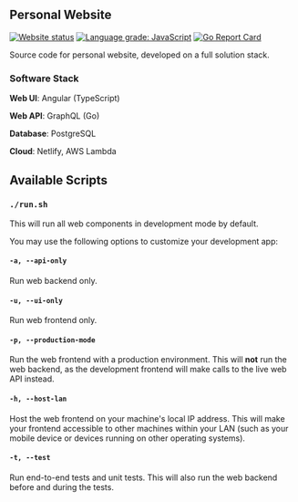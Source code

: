 ## Personal Website

[![Website status](https://img.shields.io/website?down_color=red&down_message=offline&label=website&up_message=online&url=https%3A%2F%2Fjunha.netlify.com)](https://junha.dev)
[![Language grade: JavaScript](https://img.shields.io/lgtm/grade/javascript/github/park-junha/PersonalWebsite.svg?logo=lgtm&logoWidth=18)](https://lgtm.com/projects/g/park-junha/PersonalWebsite/context:javascript)
[![Go Report Card](https://goreportcard.com/badge/github.com/park-junha/PersonalWebsite)](https://goreportcard.com/report/github.com/park-junha/PersonalWebsite)

Source code for personal website, developed on a full solution stack.

### Software Stack

**Web UI**: Angular (TypeScript)

**Web API**: GraphQL (Go)

**Database**: PostgreSQL

**Cloud**: Netlify, AWS Lambda

## Available Scripts

### `./run.sh`

This will run all web components in development mode by default.

You may use the following options to customize your development app:

#### `-a, --api-only`

Run web backend only.

#### `-u, --ui-only`

Run web frontend only.

#### `-p, --production-mode`

Run the web frontend with a production environment. This will **not** run the web backend, as the development frontend will make calls to the live web API instead.

#### `-h, --host-lan`

Host the web frontend on your machine's local IP address. This will make your frontend accessible to other machines within your LAN (such as your mobile device or devices running on other operating systems).

#### `-t, --test`

Run end-to-end tests and unit tests. This will also run the web backend before and during the tests.
